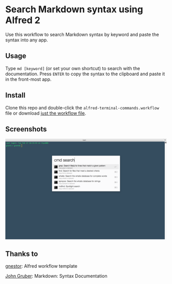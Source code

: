 # Search Markdown syntax using Alfred 2

Use this workflow to search Markdown syntax by keyword and paste the syntax into any app.

## Usage
Type `md [keyword]` (or set your own shortcut) to search with the documentation. Press `ENTER` to copy the syntax to the clipboard and paste it in the front-most app.

## Install

Clone this repo and double-click the `alfred-terminal-commands.workflow` file or download [just the workflow file](https://github.com/gnestor/alfred-terminal-commands/raw/master/package/alfred-terminal-commands.alfredworkflow).

## Screenshots

![](https://raw.githubusercontent.com/gnestor/alfred-terminal-commands/master/screenshot.png)

## Thanks to

[gnestor](https://github.com/gnestor/alfred-terminal-commands): Alfred workflow template

[John Gruber](https://daringfireball.net/projects/markdown/syntax): Markdown: Syntax Documentation
